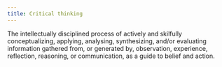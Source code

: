 ```yaml
---
title: Critical thinking
---
```

The intellectually disciplined process of actively and skilfully conceptualizing, applying, analysing, synthesizing, and/or evaluating information gathered from, or generated by, observation, experience, reflection, reasoning, or communication, as a guide to belief and action.
